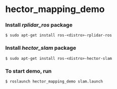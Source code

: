 # hector_mapping_demo

### Install *rplidar_ros* package
```shell
$ sudo apt-get install ros-<distro>-rplidar-ros
```

### Install *hector_slam* package
```shell
$ sudo apt-get install ros-<distro>-hector-slam
```

### To start demo, run
```shell
$ roslaunch hector_mapping_demo slam.launch
```
